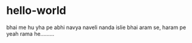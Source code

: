 # hello-world
bhai me hu yha pe abhi
navya
naveli
nanda
islie bhai
aram se, haram pe
yeah rama he.........
